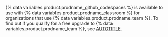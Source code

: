 {% data variables.product.prodname_github_codespaces %} is available to use with {% data variables.product.prodname_classroom %} for organizations that use {% data variables.product.prodname_team %}. To find out if you qualify for a free upgrade to {% data variables.product.prodname_team %}, see [AUTOTITLE](/education/explore-the-benefits-of-teaching-and-learning-with-github-education/github-education-for-teachers/apply-to-github-education-as-a-teacher).
